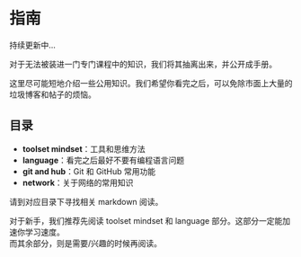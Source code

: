 # 指南
持续更新中...

对于无法被装进一门专门课程中的知识，我们将其抽离出来，并公开成手册。  

这里尽可能短地介绍一些公用知识。我们希望你看完之后，可以免除市面上大量的垃圾博客和帖子的烦恼。  

## 目录
- **toolset mindset**：工具和思维方法
- **language**：看完之后最好不要有编程语言问题
- **git and hub**：Git 和 GitHub 常用功能
- **network**：关于网络的常用知识

请到对应目录下寻找相关 markdown 阅读。  

对于新手，我们推荐先阅读 toolset mindset 和 language 部分。这部分一定能加速你学习速度。  
而其余部分，则是需要/兴趣的时候再阅读。  